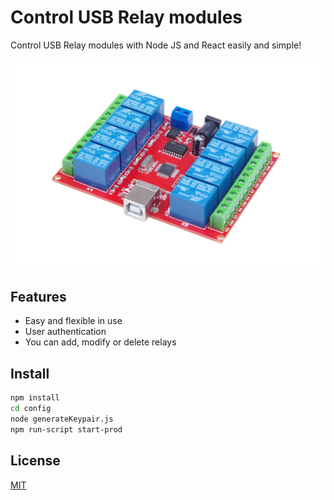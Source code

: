 # Control USB Relay modules
Control USB Relay modules with Node JS and React easily and simple!

![USB Relay image](Relay-Module.jpg)

## Features
- Easy and flexible in use
- User authentication
- You can add, modify or delete relays


## Install
```sh
npm install
cd config
node generateKeypair.js
npm run-script start-prod
```


## License
[MIT](LICENSE)
